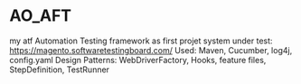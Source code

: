 # AO_AFT
my atf
Automation Testing framework as first projet
system under test: https://magento.softwaretestingboard.com/
Used: Maven, Cucumber, log4j, config.yaml
Design Patterns: WebDriverFactory, Hooks, feature files, StepDefinition, TestRunner
